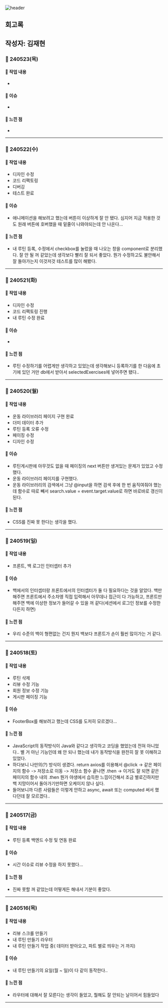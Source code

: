 ![header](https://capsule-render.vercel.app/api?type=waving&color=auto&height=250&section=header&text=PJT-Final&animation=fadeIn&fontSize=90)

## 회고록

## 작성자: 김재현

### 💜 240523(목)
#### 📌 작업 내용
-
 
#### 📌 이슈 
- 

#### 📌 느낀 점
-

---

### 💜 240522(수)
#### 📌 작업 내용

- 디자인 수정
- 코드 리팩토링
- 디버깅
- 테스트 완료

#### 📌 이슈 
- 애니메이션을 해보려고 했는데 버튼이 이상하게 잘 안 됐다. 심지어 지금 적용한 것도 원래 버튼에 호버했을 때 밑줄이 나와야되는데 안 나온다...

#### 📌 느낀 점
- 내 루틴 등록, 수정에서 checkbox를 눌렀을 때 나오는 창을 component로 분리했다.
잘 안 될 꺼 같았는데 생각보다 빨리 잘 되서 좋았다. 뭔가 수정하고도 불안해서 잘 돌아가는지 이것저것 테스트를 많이 해봤다.

---

### 💜 240521(화)
#### 📌 작업 내용

- 디자인 수정
- 코드 리팩토링 진행
- 내 루틴 수정 완료 

#### 📌 이슈 
- 

#### 📌 느낀 점
- 루틴 수정하기를 어렵게만 생각하고 있었는데 생각해보니 등록하기를 한 다음에 초기에 있던 거만 db에서 받아서 selectedExercises에 넣어주면 됐다.. 

---

### 💜 240520(월)
#### 📌 작업 내용

- 운동 라이브러리 페이지 구현 완료
- 더미 데이터 추가
- 루틴 등록 오류 수정
- 페이징 수정
- 디자인 수정

#### 📌 이슈 
- 루틴게시판에 아무것도 없을 때 페이징의 next 버튼만 생겨있는 문제가 있었고 수정했다.
- 운동 라이브러리 페이지를 구현했다. 
- 운동 라이브러리의 검색에서 그냥 @input을 하면 검색 후에 한 번 움직여줘야 했는데 함수로 따로 빼서 search.value = event.target.value로 하면 바로바로 갱신이 된다.

#### 📌 느낀 점
- CSS를 진짜 못 한다는 생각을 했다. 

---

### 💜 240519(일)
#### 📌 작업 내용

- 프론트, 백 로그인 인터셉터 추가

#### 📌 이슈 
- 백에서의 인터셉터랑 프론트에서의 인터셉터가 둘 다 필요하다는 것을 알았다. 백만 해주면 프론트에서 주소차엥 직접 입력해서 아무데나 접근이 다 가능하고, 프론트만 해주면 백에 이상한 정보가 들어갈 수 있을 꺼 같다(세션에서 로그인 정보를 수정한다든지 하면)

#### 📌 느낀 점
- 우리 수준의 백이 형편없는 건지 뭔지 백보다 프론트가 손이 훨씬 많이가는 거 같다.

---

### 💜 240518(토)
#### 📌 작업 내용

- 루틴 삭제
- 리뷰 수정 기능
- 회원 정보 수정 기능
- 게시판 페이징 기능

#### 📌 이슈 
- FooterBox를 해보려고 했는데 CSS를 도저히 모르겠다...


#### 📌 느낀 점
- JavaScript의 동작방식이 Java와 같다고 생각하고 코딩을 했었는데 전혀 아니었다.. 별 거 아닌 기능인데 왜 안 되나 했는데 내가 동작방식을 완전히 잘 못 이해하고 있었다.
- 하다보니 나만의(?) 방식이 생겼다. return axios를 이용해서
@click -> 같은 페이지의 함수 -> 저장소로 이동 -> 저장소 함수 끝나면 .then -> 이거도 잘 되면 같은 페이지의 함수 내의 .then 
뭔가 야생에서 습득한 느낌이긴해서 조금 별로긴하지만 백 지망이어서 돌아가기만하면 오케이지 않나 싶다.
- 들어보니까 다른 사람들은 이렇게 안하고 async, await 또는 computed 써서 했다던데 잘 모르겠다..

---

### 💜 240517(금)
#### 📌 작업 내용

- 루틴 등록 백엔드 수정 및 연동 완료

#### 📌 이슈 
- 시간 이슈로 리뷰 수정을 하지 못했다...

#### 📌 느낀 점
- 진짜 못할 꺼 같았는데 어떻게든 해내서 기분이 좋았다.
  
---

### 💜 240516(목)
#### 📌 작업 내용

- 리뷰 스크롤 만들기
- 내 루틴 만들기 라우터
- 내 루틴 만들기 작업 중( 데이터 받아오고, 파트 별로 띄우는 거 까지)


#### 📌 이슈 
- 내 루틴 만들기의 요일(월 ~ 일)이 다 같이 동작한다..

#### 📌 느낀 점
- 라우터에 대해서 잘 모른다는 생각이 들었고, 뭘해도 잘 안되는 날이어서 힘들었다

---

